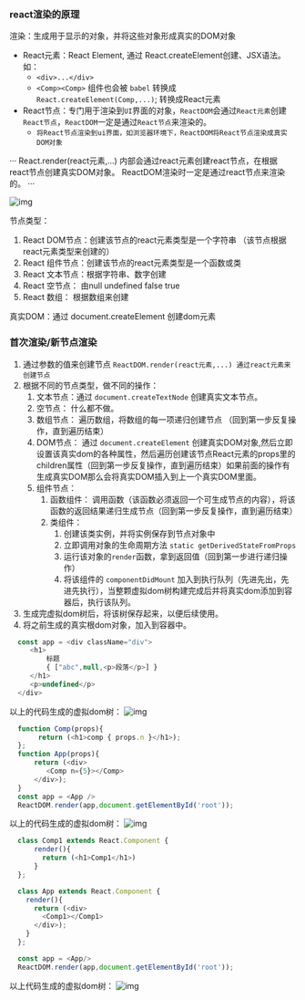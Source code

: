 ### react渲染的原理

渲染：生成用于显示的对象，并将这些对象形成真实的DOM对象

- React元素：React Element, 通过 React.createElement创建、JSX语法。
  如：
  - `<div>...</div>`
  - `<Comp><Comp>` 组件也会被 `babel` 转换成 `React.createElement(Comp,...)`; 转换成React元素
- React节点：专门用于渲染到`UI`界面的对象，`ReactDOM`会通过`React元素`创建`React节点`，`ReactDOM`一定是通过`React节点`来渲染的。
  - `将React节点渲染到ui界面，如浏览器环境下，ReactDOM将React节点渲染成真实DOM对象`

···
  React.render(react元素,...) 内部会通过react元素创建react节点，在根据react节点创建真实DOM对象。
  ReactDOM渲染时一定是通过react节点来渲染的。
···

![img](https://www.yulian.pro:443/imageFile/2019-07-25-13-51-08.png)

节点类型：
   1. React DOM节点：创建该节点的react元素类型是一个字符串 （该节点根据react元素类型来创建的）
   2. React 组件节点：创建该节点的react元素类型是一个函数或类
   3. React 文本节点：根据字符串、数字创建
   4. React 空节点：  由null undefined false true
   5. React 数组： 根据数组来创建

真实DOM：通过 document.createElement 创建dom元素

### 首次渲染/新节点渲染

  1. 通过参数的值来创建节点
     `ReactDOM.render(react元素,...) 通过react元素来创建节点`
  2. 根据不同的节点类型，做不同的操作：
     1. 文本节点：通过 `document.createTextNode` 创建真实文本节点。
     2. 空节点： 什么都不做。
     3. 数组节点： 遍历数组，将数组的每一项递归创建节点 （回到第一步反复操作，直到遍历结束）
     4. DOM节点： 通过 `document.createElement` 创建真实DOM对象,然后立即设置该真实dom的各种属性，然后遍历创建该节点React元素的props里的children属性（回到第一步反复操作，直到遍历结束）如果前面的操作有生成真实DOM那么会将真实DOM插入到上一个真实DOM里面。
     5. 组件节点： 
        1. 函数组件： 调用函数（该函数必须返回一个可生成节点的内容），将该函数的返回结果递归生成节点（回到第一步反复操作，直到遍历结束）
        2. 类组件：
           1. 创建该类实例，并将实例保存到节点对象中
           2. 立即调用对象的生命周期方法 `static getDerivedStateFromProps`
           3. 运行该对象的`render`函数，拿到返回值（回到第一步进行递归操作）
           4. 将该组件的 `componentDidMount` 加入到执行队列（先进先出，先进先执行），当整颗虚拟dom树构建完成后并将真实dom添加到容器后，执行该队列。
  3. 生成完虚拟dom树后，将该树保存起来，以便后续使用。
  4. 将之前生成的真实根dom对象，加入到容器中。

```js
  const app = <div className="div">
     <h1>
         标题
         { ["abc",null,<p>段落</p>] }
     </h1>
     <p>undefined</p>
  </div>
```
以上的代码生成的虚拟dom树：
![img](https://www.yulian.pro:443/imageFile/dfe9a5c8fc7ee65a46be7c96d03a3ee.png)

```js
  function Comp(props){
       return (<h1>comp { props.n }</h1>);
  };
  function App(props){
      return (<div>
         <Comp n={5}></Comp>
      </div>); 
  }
  const app = <App />
  ReactDOM.render(app,document.getElementById('root'));
```
以上的代码生成的虚拟dom树：
![img](https://www.yulian.pro:443/imageFile/72702c32ff903484d78ff026a8fdd0a.png)

```js
  class Comp1 extends React.Component {
      render(){
        return (<h1>Comp1</h1>)
      }
  };

  class App extends React.Component {
    render(){
      return (<div>
        <Comp1></Comp1>
      </div>);
    }
  };

  const app = <App/>
  ReactDOM.render(app,document.getElementById('root'));
```
以上代码生成的虚拟dom树：
![img](https://www.yulian.pro:443/imageFile/5d30e6240903c56ddb177fbc2cd5d4b.png)


